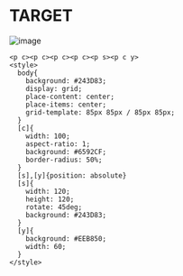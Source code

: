 # TARGET

![image](https://github.com/gaschneider/cssbattle/assets/16023844/a28e533a-bd76-4772-bea8-2cf990c88de7)

```
<p c><p c><p c><p c><p s><p c y>
<style>
  body{
    background: #243D83;
    display: grid;
    place-content: center;
    place-items: center;
    grid-template: 85px 85px / 85px 85px;
  }
  [c]{
    width: 100;
    aspect-ratio: 1;
    background: #6592CF;
    border-radius: 50%;
  }
  [s],[y]{position: absolute}
  [s]{
    width: 120;
    height: 120;
    rotate: 45deg;
    background: #243D83;
  }
  [y]{
    background: #EEB850;
    width: 60;
  }
</style>
```
